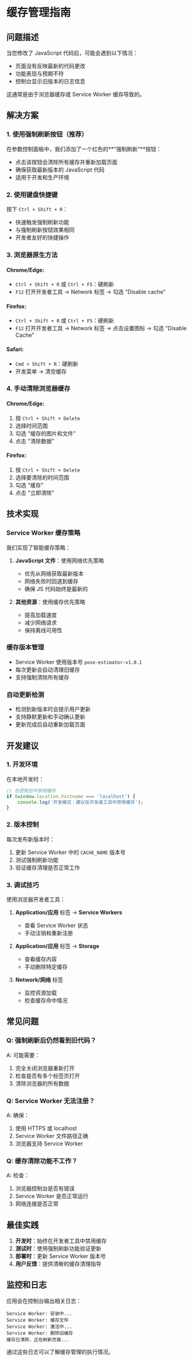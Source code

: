 # 缓存管理指南

## 问题描述

当您修改了 JavaScript 代码后，可能会遇到以下情况：
- 页面没有反映最新的代码更改
- 功能表现与预期不符
- 控制台显示旧版本的日志信息

这通常是由于浏览器缓存或 Service Worker 缓存导致的。

## 解决方案

### 1. 使用强制刷新按钮（推荐）

在参数控制面板中，我们添加了一个红色的**"强制刷新"**按钮：
- 点击该按钮会清除所有缓存并重新加载页面
- 确保获取最新版本的 JavaScript 代码
- 适用于开发和生产环境

### 2. 使用键盘快捷键

按下 `Ctrl + Shift + R`：
- 快速触发强制刷新功能
- 与强制刷新按钮效果相同
- 开发者友好的快捷操作

### 3. 浏览器原生方法

#### Chrome/Edge:
- `Ctrl + Shift + R` 或 `Ctrl + F5`：硬刷新
- `F12` 打开开发者工具 → Network 标签 → 勾选 "Disable cache"

#### Firefox:
- `Ctrl + Shift + R` 或 `Ctrl + F5`：硬刷新
- `F12` 打开开发者工具 → Network 标签 → 点击设置图标 → 勾选 "Disable Cache"

#### Safari:
- `Cmd + Shift + R`：硬刷新
- 开发菜单 → 清空缓存

### 4. 手动清除浏览器缓存

#### Chrome/Edge:
1. 按 `Ctrl + Shift + Delete`
2. 选择时间范围
3. 勾选 "缓存的图片和文件"
4. 点击 "清除数据"

#### Firefox:
1. 按 `Ctrl + Shift + Delete`
2. 选择要清除的时间范围
3. 勾选 "缓存"
4. 点击 "立即清除"

## 技术实现

### Service Worker 缓存策略

我们实现了智能缓存策略：

1. **JavaScript 文件**：使用网络优先策略
   - 优先从网络获取最新版本
   - 网络失败时回退到缓存
   - 确保 JS 代码始终是最新的

2. **其他资源**：使用缓存优先策略
   - 提高加载速度
   - 减少网络请求
   - 保持离线可用性

### 缓存版本管理

- Service Worker 使用版本号 `pose-estimator-v1.0.1`
- 每次更新会自动清理旧缓存
- 支持强制清除所有缓存

### 自动更新检测

- 检测到新版本时会提示用户更新
- 支持静默更新和手动确认更新
- 更新完成后自动重新加载页面

## 开发建议

### 1. 开发环境

在本地开发时：
```javascript
// 在控制台中禁用缓存
if (window.location.hostname === 'localhost') {
    console.log('开发模式：建议在开发者工具中禁用缓存');
}
```

### 2. 版本控制

每次发布新版本时：
1. 更新 Service Worker 中的 `CACHE_NAME` 版本号
2. 测试强制刷新功能
3. 验证缓存清理是否正常工作

### 3. 调试技巧

使用浏览器开发者工具：
1. **Application/应用** 标签 → **Service Workers**
   - 查看 Service Worker 状态
   - 手动注销和重新注册

2. **Application/应用** 标签 → **Storage**
   - 查看缓存内容
   - 手动删除特定缓存

3. **Network/网络** 标签
   - 监控资源加载
   - 检查缓存命中情况

## 常见问题

### Q: 强制刷新后仍然看到旧代码？
A: 可能需要：
1. 完全关闭浏览器重新打开
2. 检查是否有多个标签页打开
3. 清除浏览器的所有数据

### Q: Service Worker 无法注册？
A: 确保：
1. 使用 HTTPS 或 localhost
2. Service Worker 文件路径正确
3. 浏览器支持 Service Worker

### Q: 缓存清除功能不工作？
A: 检查：
1. 浏览器控制台是否有错误
2. Service Worker 是否正常运行
3. 网络连接是否正常

## 最佳实践

1. **开发时**：始终在开发者工具中禁用缓存
2. **测试时**：使用强制刷新功能验证更新
3. **部署时**：更新 Service Worker 版本号
4. **用户反馈**：提供清晰的缓存清理指导

## 监控和日志

应用会在控制台输出相关日志：
```
Service Worker: 安装中...
Service Worker: 缓存文件
Service Worker: 激活中...
Service Worker: 删除旧缓存
缓存已清除，正在刷新页面...
```

通过这些日志可以了解缓存管理的执行情况。